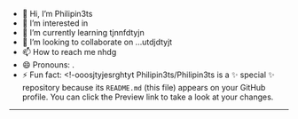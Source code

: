 - 👋 Hi, I’m Philipin3ts
- 👀 I’m interested in 
- 🌱 I’m currently learning tjnnfdtyjn
- 💞️ I’m looking to collaborate on ...utdjdtyjt
- 📫 How to reach me nhdg
- 😄 Pronouns: .
- ⚡ Fun fact: 
<!-ooosjtyjesrghtyt
Philipin3ts/Philipin3ts is a ✨ special ✨ repository because its `README.md` (this file) appears on your GitHub profile.
You can click the Preview link to take a look at your changes.
---
